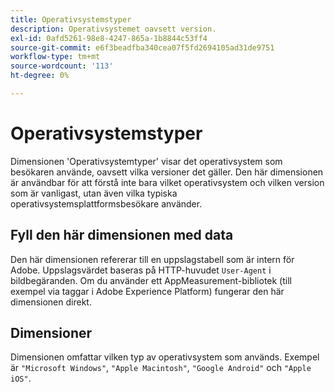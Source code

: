 ```yaml
---
title: Operativsystemstyper
description: Operativsystemet oavsett version.
exl-id: 0afd5261-98e8-4247-865a-1b8844c53ff4
source-git-commit: e6f3beadfba340cea07f5fd2694105ad31de9751
workflow-type: tm+mt
source-wordcount: '113'
ht-degree: 0%

---
```


# Operativsystemstyper

Dimensionen &#39;Operativsystemtyper&#39; visar det operativsystem som besökaren använde, oavsett vilka versioner det gäller. Den här dimensionen är användbar för att förstå inte bara vilket operativsystem och vilken version som är vanligast, utan även vilka typiska operativsystemsplattformsbesökare använder.

## Fyll den här dimensionen med data

Den här dimensionen refererar till en uppslagstabell som är intern för Adobe. Uppslagsvärdet baseras på HTTP-huvudet `User-Agent` i bildbegäranden. Om du använder ett AppMeasurement-bibliotek (till exempel via taggar i Adobe Experience Platform) fungerar den här dimensionen direkt.

## Dimensioner

Dimensionen omfattar vilken typ av operativsystem som används. Exempel är `"Microsoft Windows"`, `"Apple Macintosh"`, `"Google Android"` och `"Apple iOS"`.

